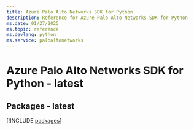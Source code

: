 ```yaml
---
title: Azure Palo Alto Networks SDK for Python
description: Reference for Azure Palo Alto Networks SDK for Python
ms.date: 01/27/2025
ms.topic: reference
ms.devlang: python
ms.service: paloaltonetworks
---
```

# Azure Palo Alto Networks SDK for Python - latest
## Packages - latest
[!INCLUDE [packages](palo-alto-networks-index.md)]